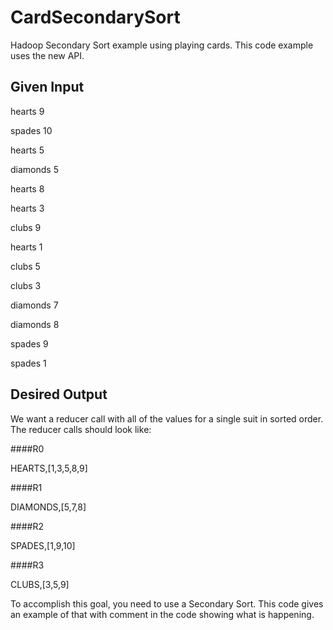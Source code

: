 CardSecondarySort
=================

Hadoop Secondary Sort example using playing cards.  This code example uses the new API.

Given Input
-----------

hearts 9

spades 10

hearts 5

diamonds 5

hearts 8

hearts 3

clubs 9

hearts 1

clubs 5

clubs 3

diamonds 7

diamonds 8

spades 9

spades 1



Desired Output
--------------

We want a reducer call with all of the values for a single suit in sorted order.  The reducer calls should look like:


####R0

HEARTS,[1,3,5,8,9]


####R1

DIAMONDS,[5,7,8]


####R2

SPADES,[1,9,10]


####R3

CLUBS,[3,5,9]



To accomplish this goal, you need to use a Secondary Sort.  This code gives an example of that with comment in the code showing what is happening.
